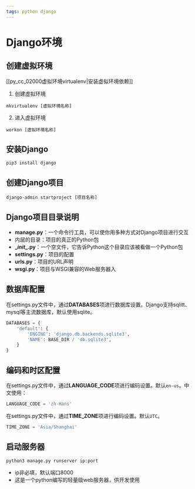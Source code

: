 ```yaml
---
tags: python django
---
```


# Django环境

## 创建虚拟环境

[[py_cc_02000虚拟环境virtualenv|安装虚拟环境依赖]]

1. 创建虚拟环境

```shell
mkvirtualenv [虚拟环境名称]
```

2. 进入虚拟环境

```shell
workon [虚拟环境名称]
```

## 安装Django

```shell
pip3 install django
```

## 创建Django项目

```shell
django-admin startproject [项目名称]
```

## Django项目目录说明

- **manage.py**：一个命令行工具，可以使你用多种方式对Django项目进行交互
- 内层的目录：项目的真正的Python包
- **\__init__.py**：一个空文件，它告诉Python这个目录应该被看做一个Python包
- **settings.py**：项目的配置
- **urls.py**：项目的URL声明
- **wsgi.py**：项目与WSGI兼容的Web服务器入

## 数据库配置

在settings.py文件中，通过**DATABASES**项进行数据库设置。Django支持sqlitt、mysql等主流数据库，默认使用sqlite。

```python
DATABASES = {
	'default': {
		'ENGINE': 'django.db.backends.sqlite3',
		'NAME': BASE_DIR / 'db.sqlite3',
	}
}
```

## 编码和时区配置

在settings.py文件中，通过**LANGUAGE_CODE**项进行编码设置。默认`en-us`。中文使用：

```python
LANGUAGE_CODE = 'zh-Hans'
```

在settings.py文件中，通过**TIME_ZONE**项进行编码设置。默认`UTC`。

```python
TIME_ZONE = 'Asia/Shanghai'
```

## 启动服务器

```shell
python3 manage.py runserver ip:port
```

- ip非必填，默认端口8000
- 这是一个python编写的轻量级web服务器，供开发使用

